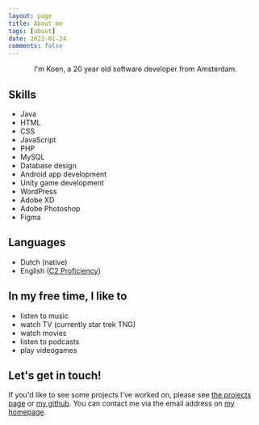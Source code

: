 ```yaml
---
layout: page
title: About me
tags: [about]
date: 2022-01-24
comments: false
---
```

    
<center>I'm Koen, a 20 year old software developer from Amsterdam.</center>

## Skills
* Java
* HTML
* CSS
* JavaScript
* PHP
* MySQL
* Database design
* Android app development
* Unity game development
* WordPress
* Adobe XD
* Adobe Photoshop
* Figma

## Languages
* Dutch (native)
* English ([C2 Proficiency](https://www.cambridgeenglish.org/exams-and-tests/proficiency/))

## In my free time, I like to
* listen to music
* watch TV (currently star trek TNG)
* watch movies
* listen to podcasts
* play videogames

## Let's get in touch!
If you'd like to see some projects I've worked on, please see [the projects page](https://koengf.io/projects) or [my github](https://github.com/koenGF?tab=repositories).
You can contact me via the email address on [my homepage](https://koengf.github.io).
